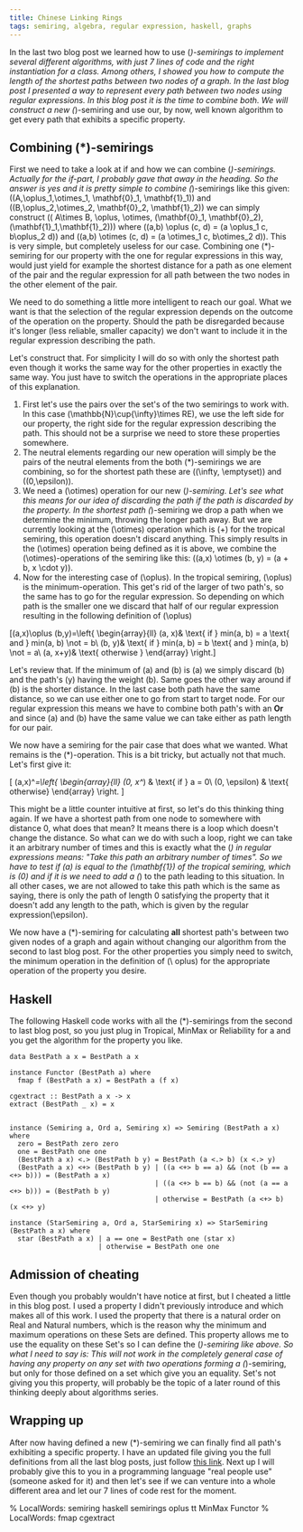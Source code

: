 ```yaml
---
title: Chinese Linking Rings
tags: semiring, algebra, regular expression, haskell, graphs
---
```


In the last two blog post we learned how to use \(*\)-semirings to implement several different algorithms, with just 7 lines of code and the right instantiation for a class. Among others, I showed you how to compute the length of the shortest paths between two nodes of a graph. In the last blog post I presented a way to represent every path between two nodes using regular expressions. In this blog post it is the time to combine both. We will construct a new \(*\)-semiring and use our, by now, well known algorithm to get every path that exhibits a specific property.

<!--more-->

## Combining \(*\)-semirings

First we need to take a look at if and how we can combine \(*\)-semirings. Actually for the if-part, I probably gave that away in the heading. So the answer is yes and it is pretty simple to combine \(*\)-semirings like this given: \((A,\oplus_1,\otimes_1, \mathbf{0}_1, \mathbf{1}_1)\) and \((B,\oplus_2,\otimes_2, \mathbf{0}_2, \mathbf{1}_2)\) we can simply construct \(( A\times B, \oplus, \otimes, (\mathbf{0}_1, \mathbf{0}_2), (\mathbf{1}_1,\mathbf{1}_2))\) where \((a,b) \oplus (c, d) = (a \oplus_1 c, b\oplus_2 d)\) and \((a,b) \otimes (c, d) = (a \otimes_1 c, b\otimes_2 d)\). This is very simple, but completely useless for our case. Combining one \(*\)-semiring for our property with the one for regular expressions in this way, would just yield for example the shortest distance for a path as one element of the pair and the regular expression for all path between the two nodes in the other element of the pair. 

We need to do something a little more intelligent to reach our goal. What we want is that the selection of the regular expression depends on the outcome of the operation on the property. Should the path be disregarded because it's longer (less reliable, smaller capacity) we don't want to include it in the regular expression describing the path. 

Let's construct that. For simplicity I will do so with only the shortest path even though it works the same way for the other properties in exactly the same way. You just have to switch the operations in the appropriate places of this explanation.

1. First let's use the pairs over the set's of the two semirings to work with. In this case \(\mathbb{N}\cup\{\infty\}\times RE\), we use the left side for our property, the right side for the regular expression describing the path. This should not be a surprise we need to store these properties somewhere. 
2. The neutral elements regarding our new operation will simply be the pairs of the neutral elements from the both \(*\)-semirings we are combining, so for the shortest path these are \((\infty, \emptyset)\) and \((0,\epsilon)\). 
3. We need a \(\otimes\) operation for our new \(*\)-semiring. Let's see what this means for our idea of discarding the path if the path is discarded by the property. In the shortest path \(*\)-semiring we drop a path when we determine the minimum, throwing the longer path away. But we are currently looking at the \(\otimes\) operation which is \(+\) for the tropical semiring, this operation doesn't discard anything. This simply results in the \(\otimes\) operation being defined as it is above, we combine the \(\otimes\)-operations of the semiring like this: \((a,x) \otimes (b, y) = (a + b, x \cdot y)\).
4. Now for the interesting case of \(\oplus\). In the tropical semiring, \(\oplus\) is the minimum-operation. This get's rid of the larger of two path's, so the same has to go for the regular expression. So depending on which path is the smaller one we discard that half of our regular expression resulting in the following definition of \(\oplus\)

\[(a,x)\oplus (b,y)=\left\{
\begin{array}{ll}
(a, x)& \text{ if } min(a, b) = a \text{ and } min(a, b) \not = b\\
(b, y)& \text{ if } min(a, b) = b \text{ and } min(a, b) \not = a\\
(a, x+y)& \text{ otherwise }
\end{array}
\right.\]

Let's review that. If the minimum of \(a\) and \(b\) is \(a\) we simply discard \(b\) and the path's \(y\) having the weight \(b\). Same goes the other way around if \(b\) is the shorter distance. In the last case both path have the same distance, so we can use either one to go from start to target node. For our regular expression this means we have to combine both path's with an **Or** and since \(a\) and \(b\) have the same value we can take either as path length for our pair. 

We now have a semiring for the pair case that does what we wanted. What remains is the \(*\)-operation. This is a bit tricky, but actually not that much. Let's first give it: 

\[
(a,x)^*=\left\{
\begin{array}{ll}
(0, x^*) & \text{ if } a = 0\\
(0, \epsilon) & \text{ otherwise}
\end{array}
\right.
\]

This might be a little counter intuitive at first, so let's do this thinking thing again. If we have a shortest path from one node to somewhere with distance 0, what does that mean? It means there is a loop which doesn't change the distance. So what can we do with such a loop, right we can take it an arbitrary number of times and this is exactly what the \(*\) in regular expressions means: "Take this path an arbitrary number of times". So we have to test if \(a\) is equal to the \(\mathbf{1}\) of the tropical semiring, which is \(0\) and if it is we need to add a \(*\) to the path leading to this situation. In all other cases, we are not allowed to take this path which is the same as saying, there is only the path of length 0 satisfying the property that it doesn't add any length to the path, which is given by the regular expression\(\epsilon\). 

We now have a \(*\)-semiring for calculating **all** shortest path's between two given nodes of a graph and again without changing our algorithm from the second to last blog post. For the other properties you simply need to switch, the minimum operation in the definition of \(\ oplus\) for the appropriate operation of the property you desire.  

## Haskell

The following Haskell code works with all the \(*\)-semirings from the second to last blog post, so you just plug in <span class="tt">Tropical</span>, <span class="tt">MinMax</span> or <span class="tt">Reliability</span> for <span class="tt">a</span> and you get the algorithm for the property you like. 

~~~~{.haskell}
data BestPath a x = BestPath a x

instance Functor (BestPath a) where
  fmap f (BestPath a x) = BestPath a (f x)
  
cgextract :: BestPath a x -> x
extract (BestPath _ x) = x


instance (Semiring a, Ord a, Semiring x) => Semiring (BestPath a x) where
  zero = BestPath zero zero
  one = BestPath one one
  (BestPath a x) <.> (BestPath b y) = BestPath (a <.> b) (x <.> y)
  (BestPath a x) <+> (BestPath b y) | ((a <+> b == a) && (not (b == a <+> b))) = (BestPath a x) 
                                    | ((a <+> b == b) && (not (a == a <+> b))) = (BestPath b y)
                                    | otherwise = BestPath (a <+> b) (x <+> y)
  
instance (StarSemiring a, Ord a, StarSemiring x) => StarSemiring (BestPath a x) where
  star (BestPath a x) | a == one = BestPath one (star x)
                      | otherwise = BestPath one one
~~~~

## Admission of cheating

Even though you probably wouldn't have notice at first, but I cheated a little in this blog post. I used a property I didn't previously introduce and which makes all of this work. I used the property that there is a natural order on Real and Natural numbers, which is the reason why the minimum and maximum operations on these Sets are defined. This property allows me to use the equality on these Set's so I can define the \(*\)-semiring like above. So what I need to say is: This will not work in the completely general case of having any property on any set with two operations forming a \(*\)-semiring, but only for those defined on a set which give you an equality. Set's not giving you this property, will probably be the topic of a later round of this thinking deeply about algorithms series.

## Wrapping up

After now having defined a new \(*\)-semiring we can finally find all path's exhibiting a specific property. I have an updated file giving you the full definitions from all the last blog posts, just follow [this link](/assets/documents/Semiring.hs). Next up I will probably give this to you in a programming language "real people use" (someone asked for it) and then let's see if we can venture into a whole different area and let our 7 lines of code rest for the moment.


%  LocalWords:  semiring haskell semirings oplus tt MinMax Functor
%  LocalWords:  fmap cgextract
